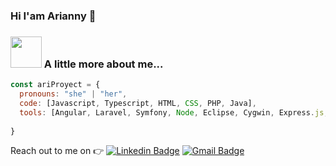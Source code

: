 ### Hi I'am Arianny 👋


### <img src="https://media.giphy.com/media/VgCDAzcKvsR6OM0uWg/giphy.gif" width="50"> A little more about me...  

```javascript
const ariProyect = {
  pronouns: "she" | "her",
  code: [Javascript, Typescript, HTML, CSS, PHP, Java],
  tools: [Angular, Laravel, Symfony, Node, Eclipse, Cygwin, Express.js, JQuery],
  
}
```

 Reach out to me on :point_right: [![Linkedin Badge](https://img.shields.io/badge/-Linkedin-4169E1?style=flat-square&logo=Linkedin&logoColor=white&&link=https://www.linkedin.com/in/arianny-osoria-rivero-a69112ba/)](https://www.linkedin.com/in/arianny-osoria-rivero-a69112ba/)
[![Gmail Badge](https://img.shields.io/badge/-Gmail-c14438?style=flat-square&logo=Gmail&logoColor=white&link=mailto:guardandoPrimero2@gmail.com)](mailto:guardandoPrimero2@gmail.com)

<!--

## Hola 👋, 

<!--
**ariProyect/ariProyect** is a ✨ _special_ ✨ repository because its `README.md` (this file) appears on your GitHub profile.

Here are some ideas to get you started:

- 🔭 I’m currently working on ...
- 🌱 I’m currently learning ...
- 👯 I’m looking to collaborate on ...
- 🤔 I’m looking for help with ...
- 💬 Ask me about ...
- 📫 How to reach me: ...
- 😄 Pronouns: ...
- ⚡ Fun fact: ...
-->
